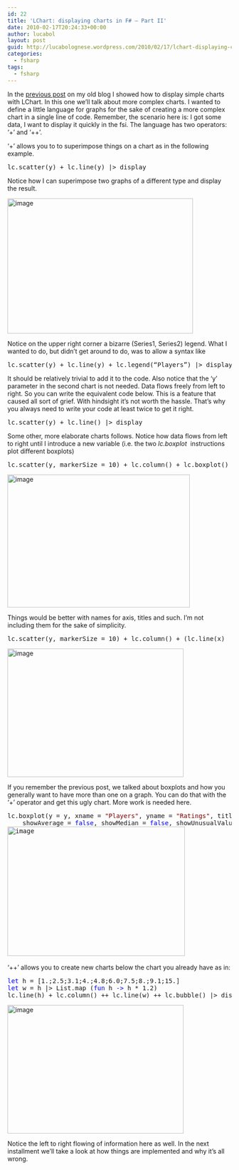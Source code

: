 ```yaml
---
id: 22
title: 'LChart: displaying charts in F# – Part II'
date: 2010-02-17T20:24:33+00:00
author: lucabol
layout: post
guid: http://lucabolognese.wordpress.com/2010/02/17/lchart-displaying-charts-in-f-part-ii/
categories:
  - fsharp
tags:
  - fsharp
---
```

In the [previous post](/2010/02/17/lchart-displaying-charts-in-f-part-i) on my old blog I showed how to display simple charts with LChart. In this one we’ll talk about more complex charts. I wanted to define a little language for graphs for the sake of creating a more complex chart in a single line of code. Remember, the scenario here is: I got some data, I want to display it quickly in the fsi. The language has two operators: ‘+’ and ‘++’.

‘+’ allows you to to superimpose things on a chart as in the following example.

<pre class="code">lc.scatter(y) + lc.line(y) |&gt; display</pre>

Notice how I can superimpose two graphs of a different type and display the result.

[<img style="border-bottom:0;border-left:0;display:inline;border-top:0;border-right:0;" title="image" border="0" alt="image" src="/wp-content/uploads/2010/02/image_thumb.png" width="417" height="303" />](/wp-content/uploads/2010/02/image.png) 

Notice on the upper right corner a bizarre (Series1, Series2) legend. What I wanted to do, but didn’t get around to do, was to allow a syntax like

<pre class="code">lc.scatter(y) + lc.line(y) + lc.legend(“Players”) |&gt; display</pre>

It should be relatively trivial to add it to the code. Also notice that the ‘y’ parameter in the second chart is not needed. Data flows freely from left to right. So you can write the equivalent code below. This is a feature that caused all sort of grief. With hindsight it’s not worth the hassle. That’s why you always need to write your code at least twice to get it right.

<pre class="code">lc.scatter(y) + lc.line() |&gt; display </pre>



Some other, more elaborate charts follows. Notice how data flows from left to right until I introduce a new variable (i.e. the two _lc.boxplot&#160;_ instructions plot different boxplots)

<pre class="code">lc.scatter(y, markerSize = 10) + lc.column() + lc.boxplot() + lc.line()  + lc.column(x) + lc.boxplot()|&gt; display</pre>

[<img style="border-bottom:0;border-left:0;display:inline;border-top:0;border-right:0;" title="image" border="0" alt="image" src="/wp-content/uploads/2010/02/image_thumb1.png" width="410" height="298" />](/wp-content/uploads/2010/02/image1.png) 

Things would be better with names for axis, titles and such. I’m not including them for the sake of simplicity.

<pre class="code">lc.scatter(y, markerSize = 10) + lc.column() + (lc.line(x)  + lc.column()) + lc.scatter(markerSize = 20) |&gt; display</pre>

[<img style="border-bottom:0;border-left:0;display:inline;border-top:0;border-right:0;" title="image" border="0" alt="image" src="/wp-content/uploads/2010/02/image_thumb2.png" width="396" height="288" />](/wp-content/uploads/2010/02/image2.png) 

If you remember the previous post, we talked about boxplots and how you generally want to have more than one on a graph. You can do that with the ‘+’ operator and get this ugly chart. More work is needed here.

<pre class="code">lc.boxplot(y = y, xname = <span style="color:maroon;">"Players"</span>, yname = <span style="color:maroon;">"Ratings"</span>, title = <span style="color:maroon;">"Players' Ratings"</span>, color = Color.Blue, whiskerPercentile = 5, percentile = 30,
    showAverage = <span style="color:blue;">false</span>, showMedian = <span style="color:blue;">false</span>, showUnusualValues = <span style="color:blue;">true</span>) +  lc.boxplot(y = x) |&gt; display
<a href="/wp-content/uploads/2010/02/image4.png"><img style="border-bottom:0;border-left:0;display:inline;border-top:0;border-right:0;" title="image" border="0" alt="image" src="/wp-content/uploads/2010/02/image_thumb4.png" width="399" height="290" /></a> </pre>



‘++’ allows you to create new charts below the chart you already have as in:

<pre class="code"><span style="color:blue;">let </span>h = [1.;2.5;3.1;4.;4.8;6.0;7.5;8.;9.1;15.]
<span style="color:blue;">let </span>w = h |&gt; List.map (<span style="color:blue;">fun </span>h <span style="color:blue;">-&gt; </span>h * 1.2)
lc.line(h) + lc.column() ++ lc.line(w) ++ lc.bubble() |&gt; display</pre>



[<img style="border-bottom:0;border-left:0;display:inline;border-top:0;border-right:0;" title="image" border="0" alt="image" src="/wp-content/uploads/2010/02/image_thumb3.png" width="396" height="288" />](/wp-content/uploads/2010/02/image3.png) 

Notice the left to right flowing of information here as well. In the next installment we’ll take a look at how things are implemented and why it’s all wrong.